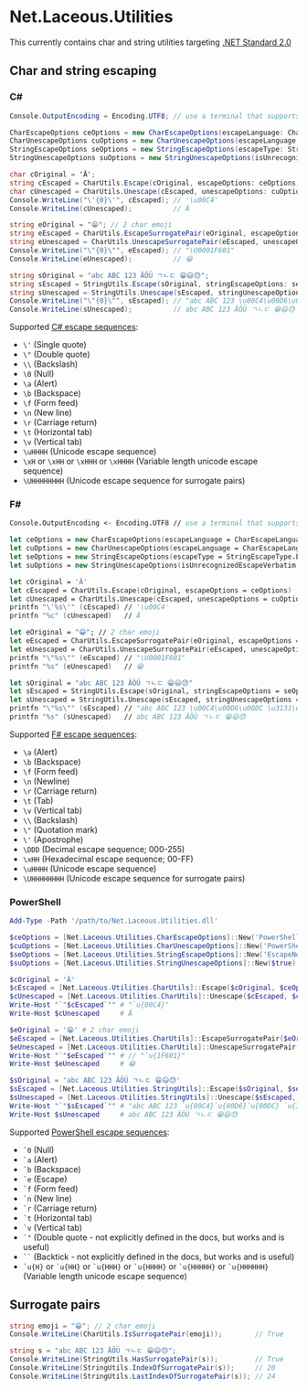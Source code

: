 # Net.Laceous.Utilities

This currently contains char and string utilities targeting [.NET Standard 2.0](https://docs.microsoft.com/en-us/dotnet/standard/net-standard)

## Char and string escaping

### C#

```csharp
Console.OutputEncoding = Encoding.UTF8; // use a terminal that supports emojis

CharEscapeOptions ceOptions = new CharEscapeOptions(escapeLanguage: CharEscapeLanguage.CSharp, escapeLetter: CharEscapeLetter.LowerCaseU4, useLowerCaseHex: false, useShortEscape: false);
CharUnescapeOptions cuOptions = new CharUnescapeOptions(escapeLanguage: CharEscapeLanguage.CSharp);
StringEscapeOptions seOptions = new StringEscapeOptions(escapeType: StringEscapeType.EscapeNonAscii, escapeSurrogatePairs: true);
StringUnescapeOptions suOptions = new StringUnescapeOptions(isUnrecognizedEscapeVerbatim: true);

char cOriginal = 'Ä';
string cEscaped = CharUtils.Escape(cOriginal, escapeOptions: ceOptions);
char cUnescaped = CharUtils.Unescape(cEscaped, unescapeOptions: cuOptions);
Console.WriteLine("\'{0}\'", cEscaped); // '\u00C4'
Console.WriteLine(cUnescaped);          // Ä

string eOriginal = "😁"; // 2 char emoji
string eEscaped = CharUtils.EscapeSurrogatePair(eOriginal, escapeOptions: ceOptions);
string eUnescaped = CharUtils.UnescapeSurrogatePair(eEscaped, unescapeOptions: cuOptions);
Console.WriteLine("\"{0}\"", eEscaped); // "\U0001F601"
Console.WriteLine(eUnescaped);          // 😁

string sOriginal = "abc ABC 123 ÄÖÜ ㄱㄴㄷ 😁😃😓";
string sEscaped = StringUtils.Escape(sOriginal, stringEscapeOptions: seOptions, charEscapeOptions: ceOptions);
string sUnescaped = StringUtils.Unescape(sEscaped, stringUnescapeOptions: suOptions, charUnescapeOptions: cuOptions);
Console.WriteLine("\"{0}\"", sEscaped); // "abc ABC 123 \u00C4\u00D6\u00DC \u3131\u3134\u3137 \U0001F601\U0001F603\U0001F613"
Console.WriteLine(sUnescaped);          // abc ABC 123 ÄÖÜ ㄱㄴㄷ 😁😃😓
```

Supported [C# escape sequences](https://docs.microsoft.com/en-us/dotnet/csharp/programming-guide/strings/#string-escape-sequences):
* `\'` (Single quote)
* `\"` (Double quote)
* `\\` (Backslash)
* `\0` (Null)
* `\a` (Alert)
* `\b` (Backspace)
* `\f` (Form feed)
* `\n` (New line)
* `\r` (Carriage return)
* `\t` (Horizontal tab)
* `\v` (Vertical tab)
* `\uHHHH` (Unicode escape sequence)
* `\xH` or `\xHH` or `\xHHH` or `\xHHHH` (Variable length unicode escape sequence)
* `\UHHHHHHHH` (Unicode escape sequence for surrogate pairs)

### F#

```fsharp
Console.OutputEncoding <- Encoding.UTF8 // use a terminal that supports emojis

let ceOptions = new CharEscapeOptions(escapeLanguage = CharEscapeLanguage.FSharp, escapeLetter = CharEscapeLetter.LowerCaseU4, useLowerCaseHex = false, useShortEscape = false)
let cuOptions = new CharUnescapeOptions(escapeLanguage = CharEscapeLanguage.FSharp)
let seOptions = new StringEscapeOptions(escapeType = StringEscapeType.EscapeNonAscii, escapeSurrogatePairs = true)
let suOptions = new StringUnescapeOptions(isUnrecognizedEscapeVerbatim = true)

let cOriginal = 'Ä'
let cEscaped = CharUtils.Escape(cOriginal, escapeOptions = ceOptions)
let cUnescaped = CharUtils.Unescape(cEscaped, unescapeOptions = cuOptions)
printfn "\'%s\'" (cEscaped) // '\u00C4'
printfn "%c" (cUnescaped)   // Ä

let eOriginal = "😁"; // 2 char emoji
let eEscaped = CharUtils.EscapeSurrogatePair(eOriginal, escapeOptions = ceOptions)
let eUnescaped = CharUtils.UnescapeSurrogatePair(eEscaped, unescapeOptions = cuOptions)
printfn "\"%s\"" (eEscaped) // "\U0001F601"
printfn "%s" (eUnescaped)   // 😁

let sOriginal = "abc ABC 123 ÄÖÜ ㄱㄴㄷ 😁😃😓"
let sEscaped = StringUtils.Escape(sOriginal, stringEscapeOptions = seOptions, charEscapeOptions = ceOptions)
let sUnescaped = StringUtils.Unescape(sEscaped, stringUnescapeOptions = suOptions, charUnescapeOptions = cuOptions)
printfn "\"%s\"" (sEscaped) // "abc ABC 123 \u00C4\u00D6\u00DC \u3131\u3134\u3137 \U0001F601\U0001F603\U0001F613"
printfn "%s" (sUnescaped)   // abc ABC 123 ÄÖÜ ㄱㄴㄷ 😁😃😓
```

Supported [F# escape sequences](https://docs.microsoft.com/en-us/dotnet/fsharp/language-reference/strings#remarks):
* `\a` (Alert)
* `\b` (Backspace)
* `\f` (Form feed)
* `\n` (Newline)
* `\r` (Carriage return)
* `\t` (Tab)
* `\v` (Vertical tab)
* `\\` (Backslash)
* `\"` (Quotation mark)
* `\'` (Apostrophe)
* `\DDD` (Decimal escape sequence; 000-255)
* `\xHH` (Hexadecimal escape sequence; 00-FF)
* `\uHHHH` (Unicode escape sequence)
* `\UHHHHHHHH` (Unicode escape sequence for surrogate pairs)

### PowerShell

```powershell
Add-Type -Path '/path/to/Net.Laceous.Utilities.dll'

$ceOptions = [Net.Laceous.Utilities.CharEscapeOptions]::New('PowerShell', 'LowerCaseU4', $false, $false)
$cuOptions = [Net.Laceous.Utilities.CharUnescapeOptions]::New('PowerShell')
$seOptions = [Net.Laceous.Utilities.StringEscapeOptions]::New('EscapeNonAscii', $true)
$suOptions = [Net.Laceous.Utilities.StringUnescapeOptions]::New($true)

$cOriginal = 'Ä'
$cEscaped = [Net.Laceous.Utilities.CharUtils]::Escape($cOriginal, $ceOptions)
$cUnescaped = [Net.Laceous.Utilities.CharUtils]::Unescape($cEscaped, $cuOptions)
Write-Host "`"$cEscaped`"" # "`u{00C4}"
Write-Host $cUnescaped     # Ä

$eOriginal = '😁' # 2 char emoji
$eEscaped = [Net.Laceous.Utilities.CharUtils]::EscapeSurrogatePair($eOriginal, $ceOptions)
$eUnescaped = [Net.Laceous.Utilities.CharUtils]::UnescapeSurrogatePair($eEscaped, $cuOptions)
Write-Host "`"$eEscaped`"" # // "`u{1F601}"
Write-Host $eUnescaped     # 😁

$sOriginal = 'abc ABC 123 ÄÖÜ ㄱㄴㄷ 😁😃😓'
$sEscaped = [Net.Laceous.Utilities.StringUtils]::Escape($sOriginal, $seOptions, $ceOptions)
$sUnescaped = [Net.Laceous.Utilities.StringUtils]::Unescape($sEscaped, $suOptions, $cuOptions)
Write-Host "`"$sEscaped`"" # "abc ABC 123 `u{00C4}`u{00D6}`u{00DC} `u{3131}`u{3134}`u{3137} `u{1F601}`u{1F603}`u{1F613}"
Write-Host $sUnescaped     # abc ABC 123 ÄÖÜ ㄱㄴㄷ 😁😃😓
```

Supported [PowerShell escape sequences](https://docs.microsoft.com/en-us/powershell/module/microsoft.powershell.core/about/about_special_characters?view=powershell-7.1):
* `` `0 `` (Null)
* `` `a `` (Alert)
* `` `b `` (Backspace)
* `` `e `` (Escape)
* `` `f `` (Form feed)
* `` `n `` (New line)
* `` `r `` (Carriage return)
* `` `t `` (Horizontal tab)
* `` `v `` (Vertical tab)
* `` `" `` (Double quote - not explicitly defined in the docs, but works and is useful)
* ``` `` ``` (Backtick - not explicitly defined in the docs, but works and is useful)
* `` `u{H} `` or `` `u{HH} `` or `` `u{HHH} `` or `` `u{HHHH} `` or `` `u{HHHHH} `` or `` `u{HHHHHH} `` (Variable length unicode escape sequence)

## Surrogate pairs

```csharp
string emoji = "😁"; // 2 char emoji
Console.WriteLine(CharUtils.IsSurrogatePair(emoji));        // True

string s = "abc ABC 123 ÄÖÜ ㄱㄴㄷ 😁😃😓";
Console.WriteLine(StringUtils.HasSurrogatePair(s));         // True
Console.WriteLine(StringUtils.IndexOfSurrogatePair(s));     // 20
Console.WriteLine(StringUtils.LastIndexOfSurrogatePair(s)); // 24
```
